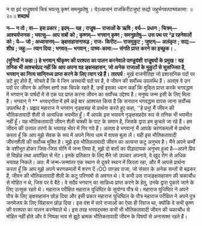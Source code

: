  

न वा इदं राजॢषवर्य चित्रं भवत्सु कृष्णं समनुव्रतेषु । येऽध्यासनं राजकिरीटजुष्टं सद्यो जहुर्भगवत्पाश्र्वकामा: ॥ २०॥ **शब्दार्थ** 

**न—** **न तो** **; वा—** **इस प्रकार** **; इदम्—** **यह** **; राजॢष—** **राजाओं के ऋषि** **; वर्य—** **प्रधान** **; चित्रम्—** **आश्चर्यजनक** **; भवत्सु—** **आप सबों** **को** **; कृष्णम्—** **भगवान् कृष्ण** **; समनुव्रतेषु—** **उस पथ पर ²ढ़ रहनेवालों को** **; ये—** **जो** **; अध्यासनम्—** **ङ्क्षसहासनारूढ़** **; राज-** **किरीट—** **राजमुकुट** **; जुष्टम्—** **अलंकृत** **; सद्य:—** **शीघ्र** **; जहु:—** **त्याग दिया** **; भगवत्—** **भगवान्** **; पाश्र्व-कामा:—** **संगति प्राप्त** **करने का इच्छुक।** **.** 

**(मुनियों ने कहा :) हे भगवान् श्रीकृष्ण की परश्परा का पालन करनेवाले पाण्डुवंशी** **राजॢषयों के प्रमुख** ! **यह तनिक भी आश्चर्यप्रद नहीं कि आप अपना वह ङ्क्षसहासन, जो अनेक** **राजाओं के मुकुटों से सुसज्जित है, भगवान् का नित्य सानि्नध्य प्राप्त करने के लिए त्याग रहे हैं।** **तात्पर्य** : मूर्ख राजनीतिज्ञ जो प्रशासनिक पदों पर डटे हुए होते हैं, सोचते हैं कि वे जिन अस्थायी पदों पर हैं, वे जीवन की सर्वोच्च उपलब्धि हैं। अतएव वे उन पदों पर जीवन के अन्तिम क्षणों तक चिपके रहते हैं, उन्हें इसका ध्यान कहाँ कि मुकि्त प्राप्त करके भगवद्धाम में भगवान् के पार्षदों में से एक पद प्राप्त करना जीवन का सर्वोच्च उद्देश्य है। मनुष्य जन्म इसी के लिए मिला है। भगवान् ने ** *भगवद्गीता* में हमें कई बार आश्वस्त किया है कि सनातन भगवद्धाम वापस जाना सर्वोच्च उपलब्धि है। प्रह्लाद महाराज ने भगवान् नृङ्क्षसह से प्रार्थना करते हुए कहा, ''हे प्रभु! मैं जीवन की भौतिकतावादी शैली से अत्यधिक भयभीत हूँ। मैं आपके इस भयावने नृङ्क्षसहदेव रूप से तनिक भी भयभीत नहीं हूँ। यह भौतिकतावादी जीवन शैली चक्की के पाट के समान है, जिसके द्वारा हम कुचले जा रहे हैं। हम जीवन की उत्ताल तरंगों के भयावह भँवर में गिर गये हैं। अतएव हे भगवान्! मैं आपके चरणकमलों में प्रार्थना करता हूँ कि आप मुझे सेवक के रूप में अपने नित्य धाम में वापस बुला लें। यही इस भौतिकतावादी जीवनशैली की सर्वोच्च मुक्ति है। मुझे इस भौतिकतावादी जीवन का अत्यन्त कटु अनुभव है। मैंने अपने कर्मों के वशीभूत होकर जिस-जिस योनि में जन्म लिया है, मुझे दो बातों का पीड़ादायक अनुभव हुआ है—अपने प्रिय से विछोह तथा अवांछित से भेंट। इनके प्रतिकार के लिए मैंने जो उपचार अपनाये, वे खुद रोग से अधिक भयावह निकले। अत: मैं जन्म-जन्मांतर एक स्थान से दूसरे स्थान में फिरता रहा, और मैं आपसे प्रार्थना करता हूँ कि आप मुझे अपने चरणकमलों में शरण दें।ÓÓ पाण्डव राजा, जो संसार के अनेक सन्तों से बढ़कर हैं, जीवन की भौतिकतावादी शैली के कटु परिणामों से अवगत थे। वे कभी उस राजङ्क्षसहासन की चकाचौंध से मोहित न थे, जिस पर वे बैठे। वे सदैव भगवान् का सान्निध्य प्राप्त करने के हेतु, उनके द्वारा पुकारे जाने के लिए उत्सुक रहते थे। महाराज परीक्षित महाराज युधिष्ठिर के सुयोग्य पौत्र थे। महाराज युधिष्ठिर ने अपने पौत्र के लिए ङ्क्षसहासन छोड़ दिया और इसी प्रकार महाराज युधिष्ठिïर के पौत्र महाराज परीक्षित ने अपने पुत्र जनमेजय के लिए सिंहासन छोड़ दिया। इस वंश में सारे राजाओं का ऐसा ही रिवाज था, क्योंकि वे सभी कृष्ण की परश्परा का पालन करनेवाले थे। इस तरह भगवद्भक्त कभी भी भौतिकतावादी जीवन की चकाचौंध से मोहित नहीं होते और वे निष्पक्ष भाव से झूठे भ्रामक भौतिकतावादी जीवन के विषयों से अनासक्त रहते हैं। 